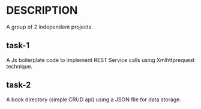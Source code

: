 # DESCRIPTION

A group of 2 independent projects.

## task-1
A Js boilerplate code to implement REST Service calls using Xmlhttprequest technique.

## task-2
A book directory (simple CRUD api) using a JSON file for data storage.


